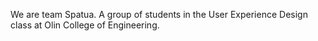We are team Spatua. A group of students in the User Experience Design class at Olin College of Engineering.
